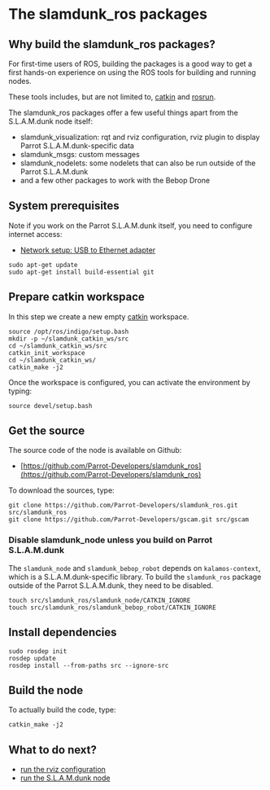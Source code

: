 # The slamdunk_ros packages

## Why build the slamdunk_ros packages?

For first-time users of ROS,
building the packages is a good way to get a first
hands-on experience on using the ROS tools
for building and running nodes.

These tools includes, but are not limited to, [catkin](http://wiki.ros.org/catkin)
and [rosrun](http://wiki.ros.org/rosbash#rosrun).

The slamdunk\_ros packages offer a few useful things
apart from the S.L.A.M.dunk node itself:

- slamdunk\_visualization: rqt and rviz configuration,
  rviz plugin to display Parrot S.L.A.M.dunk-specific data
- slamdunk\_msgs: custom messages
- slamdunk\_nodelets: some nodelets that can also be run outside
  of the Parrot S.L.A.M.dunk
- and a few other packages to work with the Bebop Drone

## System prerequisites

<aside class="notice">
Note if you work on the Parrot S.L.A.M.dunk itself,
you need to configure internet access:

<ul>
  <li>
    <a href="#usb-to-ethernet-adapter">Network setup: USB to Ethernet adapter</a>
  </li>
</ul>
</aside>

    sudo apt-get update
    sudo apt-get install build-essential git

## Prepare catkin workspace

In this step we create a new empty [catkin](http://wiki.ros.org/catkin)
workspace.

    source /opt/ros/indigo/setup.bash
    mkdir -p ~/slamdunk_catkin_ws/src
    cd ~/slamdunk_catkin_ws/src
    catkin_init_workspace
    cd ~/slamdunk_catkin_ws/
    catkin_make -j2

Once the workspace is configured, you can activate the environment by typing:

    source devel/setup.bash


## Get the source

The source code of the node is available on Github:

* [https://github.com/Parrot-Developers/slamdunk_ros](https://github.com/Parrot-Developers/slamdunk_ros)

To download the sources, type:

    git clone https://github.com/Parrot-Developers/slamdunk_ros.git src/slamdunk_ros
    git clone https://github.com/Parrot-Developers/gscam.git src/gscam


### Disable slamdunk_node unless you build on Parrot S.L.A.M.dunk

The `slamdunk_node` and `slamdunk_bebop_robot` depends on `kalamos-context`,
which is a S.L.A.M.dunk-specific library.
To build the `slamdunk_ros` package outside of the Parrot S.L.A.M.dunk,
they need to be disabled.

    touch src/slamdunk_ros/slamdunk_node/CATKIN_IGNORE
    touch src/slamdunk_ros/slamdunk_bebop_robot/CATKIN_IGNORE


## Install dependencies

    sudo rosdep init
    rosdep update
    rosdep install --from-paths src --ignore-src


## Build the node

To actually build the code, type:

    catkin_make -j2


## What to do next?

- [run the rviz configuration](#the-slamdunk_visualization-package)
- [run the S.L.A.M.dunk node](#the-s-l-a-m-dunk-node)

